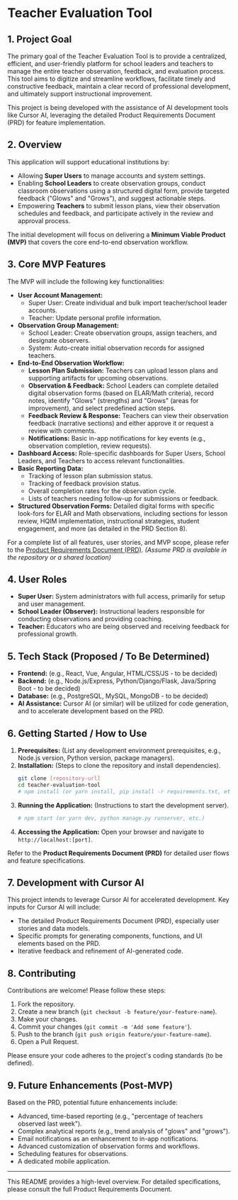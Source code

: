 # Teacher Evaluation Tool

## 1. Project Goal

The primary goal of the Teacher Evaluation Tool is to provide a centralized, efficient, and user-friendly platform for school leaders and teachers to manage the entire teacher observation, feedback, and evaluation process. This tool aims to digitize and streamline workflows, facilitate timely and constructive feedback, maintain a clear record of professional development, and ultimately support instructional improvement.

This project is being developed with the assistance of AI development tools like Cursor AI, leveraging the detailed Product Requirements Document (PRD) for feature implementation.

## 2. Overview

This application will support educational institutions by:
* Allowing **Super Users** to manage accounts and system settings.
* Enabling **School Leaders** to create observation groups, conduct classroom observations using a structured digital form, provide targeted feedback ("Glows" and "Grows"), and suggest actionable steps.
* Empowering **Teachers** to submit lesson plans, view their observation schedules and feedback, and participate actively in the review and approval process.

The initial development will focus on delivering a **Minimum Viable Product (MVP)** that covers the core end-to-end observation workflow.

## 3. Core MVP Features

The MVP will include the following key functionalities:

* **User Account Management:**
    * Super User: Create individual and bulk import teacher/school leader accounts.
    * Teacher: Update personal profile information.
* **Observation Group Management:**
    * School Leader: Create observation groups, assign teachers, and designate observers.
    * System: Auto-create initial observation records for assigned teachers.
* **End-to-End Observation Workflow:**
    * **Lesson Plan Submission:** Teachers can upload lesson plans and supporting artifacts for upcoming observations.
    * **Observation & Feedback:** School Leaders can complete detailed digital observation forms (based on ELAR/Math criteria), record notes, identify "Glows" (strengths) and "Grows" (areas for improvement), and select predefined action steps.
    * **Feedback Review & Response:** Teachers can view their observation feedback (narrative sections) and either approve it or request a review with comments.
    * **Notifications:** Basic in-app notifications for key events (e.g., observation completion, review requests).
* **Dashboard Access:** Role-specific dashboards for Super Users, School Leaders, and Teachers to access relevant functionalities.
* **Basic Reporting Data:**
    * Tracking of lesson plan submission status.
    * Tracking of feedback provision status.
    * Overall completion rates for the observation cycle.
    * Lists of teachers needing follow-up for submissions or feedback.
* **Structured Observation Forms:** Detailed digital forms with specific look-fors for ELAR and Math observations, including sections for lesson review, HQIM implementation, instructional strategies, student engagement, and more (as detailed in the PRD Section 8).

For a complete list of all features, user stories, and MVP scope, please refer to the [Product Requirements Document (PRD)](link_to_prd_or_attach_prd.pdf). *(Assume PRD is available in the repository or a shared location)*

## 4. User Roles

* **Super User:** System administrators with full access, primarily for setup and user management.
* **School Leader (Observer):** Instructional leaders responsible for conducting observations and providing coaching.
* **Teacher:** Educators who are being observed and receiving feedback for professional growth.

## 5. Tech Stack (Proposed / To Be Determined)

* **Frontend:** (e.g., React, Vue, Angular, HTML/CSS/JS - to be decided)
* **Backend:** (e.g., Node.js/Express, Python/Django/Flask, Java/Spring Boot - to be decided)
* **Database:** (e.g., PostgreSQL, MySQL, MongoDB - to be decided)
* **AI Assistance:** Cursor AI (or similar) will be utilized for code generation, and to accelerate development based on the PRD.

## 6. Getting Started / How to Use

1.  **Prerequisites:** (List any development environment prerequisites, e.g., Node.js version, Python version, package managers).
2.  **Installation:** (Steps to clone the repository and install dependencies).
    ```bash
    git clone [repository-url]
    cd teacher-evaluation-tool
    # npm install (or yarn install, pip install -r requirements.txt, etc.)
    ```
3.  **Running the Application:** (Instructions to start the development server).
    ```bash
    # npm start (or yarn dev, python manage.py runserver, etc.)
    ```
4.  **Accessing the Application:** Open your browser and navigate to `http://localhost:[port]`.

Refer to the **Product Requirements Document (PRD)** for detailed user flows and feature specifications.

## 7. Development with Cursor AI

This project intends to leverage Cursor AI for accelerated development. Key inputs for Cursor AI will include:
* The detailed Product Requirements Document (PRD), especially user stories and data models.
* Specific prompts for generating components, functions, and UI elements based on the PRD.
* Iterative feedback and refinement of AI-generated code.

## 8. Contributing

Contributions are welcome! Please follow these steps:
1.  Fork the repository.
2.  Create a new branch (`git checkout -b feature/your-feature-name`).
3.  Make your changes.
4.  Commit your changes (`git commit -m 'Add some feature'`).
5.  Push to the branch (`git push origin feature/your-feature-name`).
6.  Open a Pull Request.

Please ensure your code adheres to the project's coding standards (to be defined).

## 9. Future Enhancements (Post-MVP)

Based on the PRD, potential future enhancements include:
* Advanced, time-based reporting (e.g., "percentage of teachers observed last week").
* Complex analytical reports (e.g., trend analysis of "glows" and "grows").
* Email notifications as an enhancement to in-app notifications.
* Advanced customization of observation forms and workflows.
* Scheduling features for observations.
* A dedicated mobile application.

---

This README provides a high-level overview. For detailed specifications, please consult the full Product Requirements Document.
